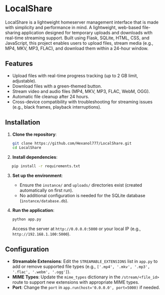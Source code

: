 # LocalShare

LocalShare is a lightweight homeserver management interface that is made with simplicity and performance in mind.
A lightweight, web-based file-sharing application designed for temporary uploads and downloads with real-time streaming support. Built using Flask, SQLite, HTML, CSS, and JavaScript, this project enables users to upload files, stream media (e.g., MP4, MKV, MP3, FLAC), and download them within a 24-hour window.

## Features
- Upload files with real-time progress tracking (up to 2 GB limit, adjustable).
- Download files with a green-themed button.
- Stream video and audio files (MP4, MKV, MP3, FLAC, WebM, OGG).
- Automatic file cleanup after 24 hours.
- Cross-device compatibility with troubleshooting for streaming issues (e.g., black frames, playback interruptions).

## Installation
1. **Clone the repository**:
   ```bash
   git clone https://github.com/Hexanol777/LocalShare.git
   cd LocalShare
   ```


2. **Install dependencies**:
```bash
   pip install -r requirements.txt
```

3. **Set up the environment**:
   - Ensure the `instance/` and `uploads/` directories exist (created automatically on first run).
   - No additional configuration is needed for the SQLite database (`instance/database.db`).

4. **Run the application**:
   ```bash
   python app.py
   ```
   Access the server at `http://0.0.0.0:5000` or your local IP (e.g., `http://192.168.1.100:5000`).


## Configuration
- **Streamable Extensions**: Edit the `STREAMABLE_EXTENSIONS` list in `app.py` to add or remove supported file types (e.g., `['.mp4', '.mkv', '.mp3', '.flac', '.webm', '.ogg']`).
- **MIME Types**: Update the `mime_types` dictionary in the `/stream/<file_id>` route to support new extensions with appropriate MIME types.
- **Port**: Change the `port` in `app.run(host='0.0.0.0', port=5000)` if needed.

